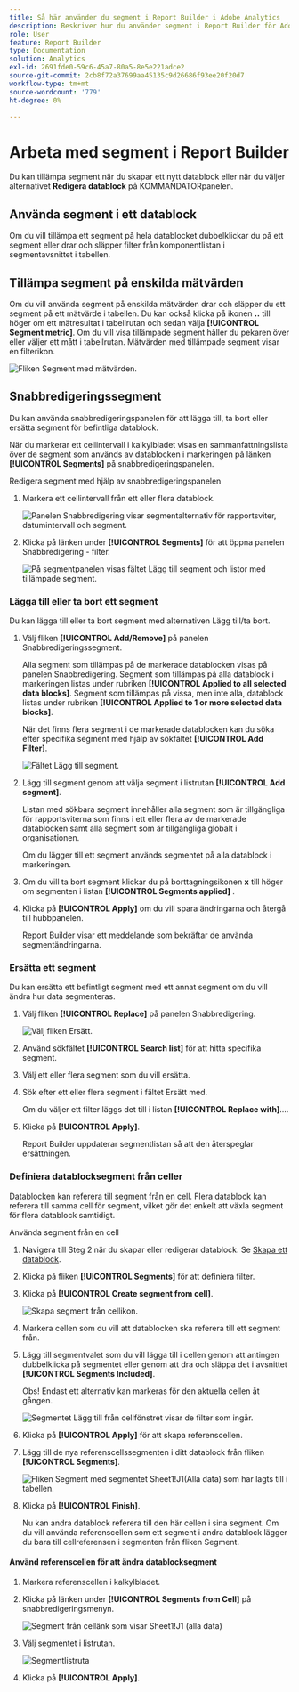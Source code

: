```yaml
---
title: Så här använder du segment i Report Builder i Adobe Analytics
description: Beskriver hur du använder segment i Report Builder för Adobe Analytics
role: User
feature: Report Builder
type: Documentation
solution: Analytics
exl-id: 2691fde0-59c6-45a7-80a5-8e5e221adce2
source-git-commit: 2cb8f72a37699aa45135c9d26686f93ee20f20d7
workflow-type: tm+mt
source-wordcount: '779'
ht-degree: 0%

---
```


# Arbeta med segment i Report Builder

Du kan tillämpa segment när du skapar ett nytt datablock eller när du väljer alternativet **Redigera datablock** på KOMMANDATORpanelen.

## Använda segment i ett datablock

Om du vill tillämpa ett segment på hela datablocket dubbelklickar du på ett segment eller drar och släpper filter från komponentlistan i segmentavsnittet i tabellen.

## Tillämpa segment på enskilda mätvärden

Om du vill använda segment på enskilda mätvärden drar och släpper du ett segment på ett mätvärde i tabellen. Du kan också klicka på ikonen **..** till höger om ett mätresultat i tabellrutan och sedan välja **[!UICONTROL Segment metric]**. Om du vill visa tillämpade segment håller du pekaren över eller väljer ett mått i tabellrutan. Mätvärden med tillämpade segment visar en filterikon.

![Fliken Segment med mätvärden.](./assets/filter_by.png)

## Snabbredigeringssegment

Du kan använda snabbredigeringspanelen för att lägga till, ta bort eller ersätta segment för befintliga datablock.

När du markerar ett cellintervall i kalkylbladet visas en sammanfattningslista över de segment som används av datablocken i markeringen på länken **[!UICONTROL Segments]** på snabbredigeringspanelen.

Redigera segment med hjälp av snabbredigeringspanelen

1. Markera ett cellintervall från ett eller flera datablock.

   ![Panelen Snabbredigering visar segmentalternativ för rapportsviter, datumintervall och segment.](./assets/select_multiple_dbs.png)

1. Klicka på länken under **[!UICONTROL Segments]** för att öppna panelen Snabbredigering - filter.

   ![På segmentpanelen visas fältet Lägg till segment och listor med tillämpade segment.](./assets/quick_edit_filters.png)

### Lägga till eller ta bort ett segment

Du kan lägga till eller ta bort segment med alternativen Lägg till/ta bort.

1. Välj fliken **[!UICONTROL Add/Remove]** på panelen Snabbredigeringssegment.

   Alla segment som tillämpas på de markerade datablocken visas på panelen Snabbredigering. Segment som tillämpas på alla datablock i markeringen listas under rubriken **[!UICONTROL Applied to all selected data blocks]**. Segment som tillämpas på vissa, men inte alla, datablock listas under rubriken **[!UICONTROL Applied to 1 or more selected data blocks]**.

   När det finns flera segment i de markerade datablocken kan du söka efter specifika segment med hjälp av sökfältet **[!UICONTROL Add Filter]**.

   ![Fältet Lägg till segment.](./assets/add_filter.png)

1. Lägg till segment genom att välja segment i listrutan **[!UICONTROL Add segment]**.

   Listan med sökbara segment innehåller alla segment som är tillgängliga för rapportsviterna som finns i ett eller flera av de markerade datablocken samt alla segment som är tillgängliga globalt i organisationen.

   Om du lägger till ett segment används segmentet på alla datablock i markeringen.

1. Om du vill ta bort segment klickar du på borttagningsikonen **x** till höger om segmenten i listan **[!UICONTROL Segments applied]** .

1. Klicka på **[!UICONTROL Apply]** om du vill spara ändringarna och återgå till hubbpanelen.

   Report Builder visar ett meddelande som bekräftar de använda segmentändringarna.

### Ersätta ett segment

Du kan ersätta ett befintligt segment med ett annat segment om du vill ändra hur data segmenteras.

1. Välj fliken **[!UICONTROL Replace]** på panelen Snabbredigering.

   ![Välj fliken Ersätt.](./assets/replace_filter.png)

1. Använd sökfältet **[!UICONTROL Search list]** för att hitta specifika segment.

1. Välj ett eller flera segment som du vill ersätta.

1. Sök efter ett eller flera segment i fältet Ersätt med.

   Om du väljer ett filter läggs det till i listan **[!UICONTROL Replace with]**....

1. Klicka på **[!UICONTROL Apply]**.

   Report Builder uppdaterar segmentlistan så att den återspeglar ersättningen.

### Definiera datablocksegment från celler

Datablocken kan referera till segment från en cell. Flera datablock kan referera till samma cell för segment, vilket gör det enkelt att växla segment för flera datablock samtidigt.

Använda segment från en cell

1. Navigera till Steg 2 när du skapar eller redigerar datablock. Se [Skapa ett datablock](./create-a-data-block.md).
1. Klicka på fliken **[!UICONTROL Segments]** för att definiera filter.
1. Klicka på **[!UICONTROL Create segment from cell]**.

   ![Skapa segment från cellikon.](./assets/create-filter-from-cell.png)

1. Markera cellen som du vill att datablocken ska referera till ett segment från.

1. Lägg till segmentvalet som du vill lägga till i cellen genom att antingen dubbelklicka på segmentet eller genom att dra och släppa det i avsnittet **[!UICONTROL Segments Included]**.

   Obs! Endast ett alternativ kan markeras för den aktuella cellen åt gången.

   ![Segmentet Lägg till från cellfönstret visar de filter som ingår.](./assets/select-filters.png)

1. Klicka på **[!UICONTROL Apply]** för att skapa referenscellen.

1. Lägg till de nya referenscellssegmenten i ditt datablock från fliken **[!UICONTROL Segments]**.

   ![Fliken Segment med segmentet Sheet1!J1(Alla data) som har lagts till i tabellen.](./assets/reference-cell-filter.png)

1. Klicka på **[!UICONTROL Finish]**.

   Nu kan andra datablock referera till den här cellen i sina segment. Om du vill använda referenscellen som ett segment i andra datablock lägger du bara till cellreferensen i segmenten från fliken Segment.

#### Använd referenscellen för att ändra datablocksegment

1. Markera referenscellen i kalkylbladet.

1. Klicka på länken under **[!UICONTROL Segments from Cell]** på snabbredigeringsmenyn.

   ![Segment från cellänk som visar Sheet1!J1 (alla data)](./assets/filters-from-cell-link.png)

1. Välj segmentet i listrutan.

   ![Segmentlistruta](./assets/filter-drop-down.png)

1. Klicka på **[!UICONTROL Apply]**.
